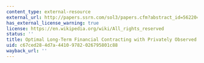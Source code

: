 ```yaml
---
content_type: external-resource
external_url: http://papers.ssrn.com/sol3/papers.cfm?abstract_id=562204
has_external_license_warning: true
license: https://en.wikipedia.org/wiki/All_rights_reserved
status: ''
title: Optimal Long-Term Financial Contracting with Privately Observed Cash Flows
uid: c67ced28-4d7a-4410-9782-026795801c88
wayback_url: ''
---
```

